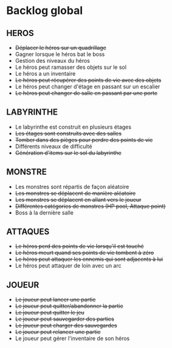 <h1>Backlog global</h1>


  
  <h2>HEROS</h2>
  <ul>
    <li><s>Déplacer le héros sur un quadrillage</s></li>
    <li>Gagner lorsque le héros bat le boss</li>
    <li>Gestion des niveaux du héros</li>
    <li>Le héros peut ramasser des objets sur le sol</li>
    <li>Le héros a un inventaire</li>
    <li><s>Le héros peut récupérer des points de vie avec des objets</s></li>
    <li>Le héros peut changer d'étage en passant sur un escalier</li>
    <li><s>Le héros peut changer de salle en passant par une porte</s></li>
  </ul>
  
  <h2>LABYRINTHE</h2>
  <ul>
    <li>Le labyrinthe est construit en plusieurs étages</li>
    <li><s>Les étages sont construits avec des salles</s></li>
    <li><s>Tomber dans des pièges pour perdre des points de vie</s></li>
    <li>Différents niveaux de difficulté</li>
    <li><s>Génération d'items sur le sol du labyrinthe</s></li>
  </ul>

  <h2>MONSTRE</h2>
  <ul>
    <li>Les monstres sont répartis de façon aléatoire</li>
    <li><s>Les monstres se déplacent de manière aléatoire</s></li>
    <li><s>Les monstres se déplacent en allant vers le joueur</s></li>
    <li><s>Différentes catégories de monstres (HP pool, Attaque point)</s></li>
    <li>Boss à la dernière salle</li>
  </ul>

  <h2>ATTAQUES</h2>
  <ul>
    <li><s>Le héros perd des points de vie lorsqu'il est touché</s></li>
    <li><s>Le héros meurt quand ses points de vie tombent à zéro</s></li>
    <li><s>Le héros peut attaquer les ennemis qui sont adjacents à lui</s></li>
    <li>Le héros peut attaquer de loin avec un arc</li>
  </ul>

  <h2>JOUEUR</h2>
  <ul>
    <li><s>Le joueur peut lancer une partie</s></li>
    <li><s>Le joueur peut quitter/abandonner la partie</s></li>
    <li><s>Le joueur peut quitter le jeu</s></li>
    <li><s>Le joueur peut sauvegarder des parties</s></li>
    <li><s>Le joueur peut charger des sauvegardes</s></li>
    <li><s>Le joueur peut relancer une partie</s></li>
    <li>Le joueur peut gérer l'inventaire de son héros</li>
  </ul>
